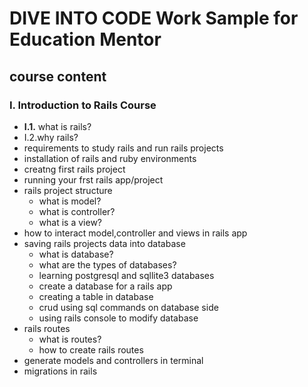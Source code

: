 
# DIVE INTO CODE Work Sample for Education Mentor
## course content
### I. Introduction to Rails Course
  * **I.1.** what is rails?
  * I.2.why rails? 
  * requirements to study rails and run rails projects
  * installation of rails and ruby environments
  * creatng first rails project
  * running your frst rails app/project
  * rails project structure
    * what is model?
    * what is controller?
    * what is a view?
  * how to interact model,controller and views in rails app
  * saving rails projects data into database
    * what is database?
    * what are the types of databases?
    * learning postgresql and sqllite3 databases
    * create a database for a rails app
    * creating a table in database
    * crud using sql commands on database side
    * using rails console to modify database
  * rails routes
    * what is routes?
    * how to create rails routes
  * generate models and controllers in terminal
  * migrations in rails

